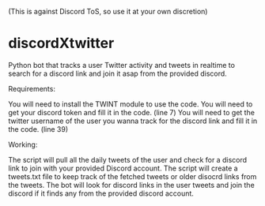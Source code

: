 (This is against Discord ToS, so use it at your own discretion)

# discordXtwitter
Python bot that tracks a user Twitter activity and tweets in realtime to search for a discord link and join it asap from the provided discord.


Requirements:

You will need to install the TWINT module to use the code.
You will need to get your discord token and fill it in the code. (line 7)
You will need to get the twitter username of the user you wanna track for the discord link and fill it in the code. (line 39)


Working:

The script will pull all the daily tweets of the user and check for a discord link to join with your provided Discord account.
The script will create a tweets.txt file to keep track of the fetched tweets or older disocrd links from the tweets.
The bot will look for discord links in the user tweets and join the discord if it finds any from the provided discord account.
